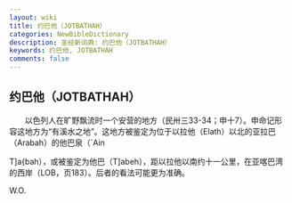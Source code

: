 ```yaml
---
layout: wiki
title: 约巴他（JOTBATHAH）
categories: NewBibleDictionary
description: 圣经新词典: 约巴他（JOTBATHAH）
keywords: 约巴他, JOTBATHAH
comments: false
---
```


## 约巴他（JOTBATHAH）

　　以色列人在旷野飘流时一个安营的地方（民卅三33-34；申十7）。申命记形容这地方为“有溪水之地”。这地方被鉴定为位于以拉他（Elath）以北的亚拉巴（Arabah）的他巴泉（`Ain

T]a{bah），或被鉴定为他巴（T]abeh），距以拉他以南约十一公里，在亚喀巴湾的西岸（LOB，页183）。后者的看法可能更为准确。

W.O.








